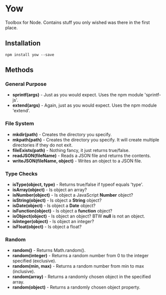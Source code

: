 # Yow

Toolbox for Node. Contains stuff you only wished was there in the first place.

## Installation

	npm install yow --save
	
## Methods

### General Purpose

- **sprintf(args)**        - Just as you would expect. Uses the npm module 'sprintf-js'.
- **extend(args)**         - Again, just as you would expect. Uses the npm module 'extend'.


### File System

- **mkdir(path)**                 - Creates the directory you specify.
- **mkpath(path)**                - Creates the directory you specify. It will create multiple directories if they do not exit.
- **fileExists(path)**            - Nothing fancy, it just returns true/false.
- **readJSON(fileName)**          - Reads a JSON file and returns the contents.
- **writeJSON(fileName, object)** - Writes an object to a JSON file.


### Type Checks

- **isType(object, type)** - Returns true/false if typeof equals 'type'.
- **isArray(object)**      - Is object an array?
- **isNumber(object)**     - Is object a JavaScript **Number** object?
- **isString(object)**     - Is object a **String** object?
- **isDate(object)**       - Is object a **Date** object?
- **isFunction(object)**   - Is object a **function** object?
- **isObject(object)**     - Is object an object? BTW **null** is not an object.
- **isInteger(object)**    - Is object an integer?
- **isFloat(object)**      - Is object a float?


### Random

- **random()**             - Returns Math.random().
- **random(integer)**      - Returns a random number from 0 to the integer specified (exclusive).
- **random(min, max)**     - Returns a random number from min to max (inclusive).
- **random(array)**        - Returns a randomly chosen object in the specified array.
- **random(object)**       - Returns a randomly chosen object property.

